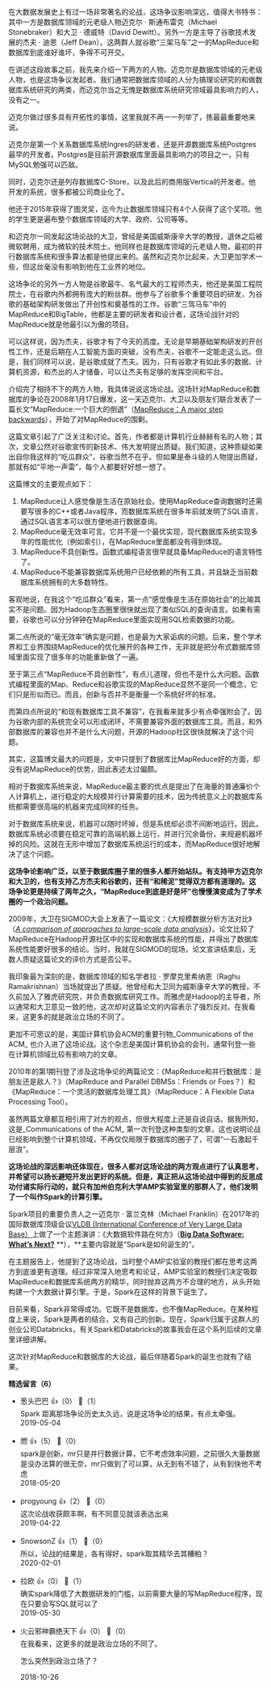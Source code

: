 在大数据发展史上有过一场非常著名的论战，这场争议影响深远，值得大书特书：其中一方是数据库领域的元老级人物迈克尔 · 斯通布雷克（Michael Stonebraker）和大卫 · 德威特（David Dewitt）。另外一方是主导了谷歌技术发展的杰夫 · 迪恩（Jeff Dean）。这两群人就谷歌“三架马车”之一的MapReduce和数据库到底谁好谁坏，争得不可开交。

在讲述这段故事之前，我先来介绍一下两方的人物。迈克尔是数据库领域的元老级人物，也是这场争议发起者。我们通常把数据库领域的人分为搞理论研究的和做数据库系统研究的两类，而迈克尔当之无愧是数据库系统研究领域最具影响力的人，没有之一。

迈克尔做过很多具有开拓性的事情，这里我就不再一一列举了，拣最最重要地来说。

迈克尔是第一个关系数据库系统Ingres的研发者，还是开源数据库系统Postgres最早的开发者。Postgres是目前开源数据库里面最具影响力的项目之一，只有MySQL勉强可以匹敌。

同时，迈克尔还是列存数据库C-Store，以及此后的商用版Vertica的开发者。他开发的系统，很多都被公司商业化了。

他还于2015年获得了图灵奖，迄今为止数据库领域只有4个人获得了这个奖项。他的学生更是遍布整个数据库领域的大学、政府、公司等等。

和迈克尔一同发起这场论战的大卫，曾经是美国威斯康辛大学的教授，退休之后被微软聘用，成为微软的技术院士。他同样也是数据库领域的元老级人物，最初的并行数据库系统和很多算法都是他提出来的。虽然和迈克尔比起来，大卫更加学术一些，但这丝毫没有影响到他在工业界的地位。

这场争论的另外一方人物是谷歌最牛、名气最大的工程师杰夫，他还是美国工程院院士，在谷歌内外都拥有庞大的粉丝群。他参与了谷歌多个重要项目的研发，为谷歌的基础架构研发做出了开创性和奠基性的工作。谷歌“三驾马车”中的MapReduce和BigTable，他都是主要的研发者和设计者，这场论战针对的MapReduce就是他最引以为傲的项目。

可以这样说，因为杰夫，谷歌才有了今天的高度。无论是早期基础架构研发的开创性工作，还是后期在人工智能方面的突破，没有杰夫，谷歌不一定能走这么远。但是，我们同样可以说，是谷歌成就了杰夫。因为，只有谷歌才有如此多的数据、计算机资源，和杰出的人才储备，可以让杰夫有足够的发挥空间和平台。

介绍完了相持不下的两方人物，我具体说说这场论战。这场针对MapReduce和数据库的争论在2008年1月17日爆发，这一天迈克尔、大卫以及朋友们联合发表了一篇长文“MapReduce:一个巨大的倒退”（[MapReduce：A major step backwards](https://homes.cs.washington.edu/~billhowe/mapreduce_a_major_step_backwards.html)），开始了对MapReduce的围剿。

这篇文章引起了广泛关注和讨论。首先，作者都是计算机行业赫赫有名的人物；其次，文章公然对谷歌宣传的新技术、伟大发明提出质疑。我们知道，这种质疑如果出自你我这样的“吃瓜群众”，谷歌当然不在乎。但如果是泰斗级的人物提出质疑，那就有如“平地一声雷”，每个人都要好好想一想了。

这篇博文的主要观点如下：

1. MapReduce让人感觉像是生活在原始社会。使用MapReduce查询数据时还需要写很多的C++或者Java程序，而数据库系统在很多年前就发明了SQL语言，通过SQL语言本可以很方便地进行数据查询。
2. MapReduce毫无效率可言。它并不是一个最优实现，现代数据库系统实现多年的性能优化（例如索引），在MapReduce里面都没有得到体现。
3. MapReduce不具创新性。函数式编程语言很早就具备MapReduce的语言特性了。
4. MapReduce不能兼容数据库系统用户已经依赖的所有工具，并且缺乏当前数据库系统拥有的大多数特性。

客观地说，在我这个“吃瓜群众”看来，第一点“感觉像是生活在原始社会”的比喻其实不是问题。因为Hadoop生态圈里很快就出现了类似SQL的查询语言。如果有需要，谷歌也可以分分钟钟在MapReduce里面实现用SQL检索数据的功能。

第二点所说的“毫无效率”确实是问题，也是最为大家诟病的问题。后来，整个学术界和工业界围绕MapReduce的优化展开的各种工作，无非就是把分布式数据库领域里面实现了很多年的功能重新做了一遍。

至于第三点“MapReduce不具创新性”，有点儿道理，但也不是什么大问题。函数式编程里面的Map、Reduce和谷歌实现的MapReduce显然不是同一个概念，它们只是形似而已。而且，创新与否并不是衡量一个系统好坏的标准。

而第四点所说的“和现有数据库工具不兼容”，在我看来就多少有点牵强附会了。因为谷歌内部的系统完全可以形成闭环，不需要兼容外面的数据库工具。而且，和外部数据库的兼容也并不是什么大问题，开源的Hadoop社区很快就解决了这个问题。

其实，这篇博文最大的问题是，文中只提到了数据库比MapReduce好的方面，却没有说MapReduce的优势，因此表述太过偏颇。

相对于数据库系统来说，MapReduce最主要的优点是提出了在海量的普通廉价个人计算机上，进行稳定的大规模并行计算需要的技术，因为传统意义上的数据库系统都需要很高端的机器来完成同样的任务。

对于数据库系统来说，机器可以随时坏掉，但是系统却必须不间断地运行。因此，数据库系统必须要在稳定可靠的高端机器上运行，并进行冗余备份，来规避机器坏掉的风险。这就在无形中增加了数据库系统运行的成本，而MapReduce很好地解决了这个问题。

**这场争论影响广泛，以至于数据库圈子里的很多人都开始站队。有支持甲方迈克尔和大卫的，也有支持乙方杰夫和谷歌的，还有“和稀泥”觉得双方都有道理的。这场争论更是持续了两年之久，“MapReduce到底是好是坏”也慢慢演变成为了学术圈的一个政治问题。**

2009年，大卫在SIGMOD大会上发表了一篇论文：《大规模数据分析方法对比》（[*A comparison of approaches to large-scale data analysis*](http://www.science.smith.edu/dftwiki/images/6/6a/ComparisonOfApproachesToLargeScaleDataAnalysis.pdf)**）**。论文比较了MapReduce在Hadoop开源社区中的实现和数据库系统的性能，并得出了数据库系统性能要好很多的结论。当时，我就在SIGMOD的现场，论文宣讲结束后，无数人质疑这篇论文的评价方式是否公平。

我印象最为深刻的是，数据库领域的知名学者拉 · 罗摩克里希纳恩（Raghu Ramakrishnan）当场就提出了质疑。他曾经和大卫同为威斯康辛大学的教授，不久前加入了雅虎研究院，并负责数据库研究工作。而雅虎是Hadoop的主导者，所以通常和大卫意见一致的他，这次却对这篇论文的内容表示了强烈反对。在我看来，这更多的就是政治立场的不同了。

更加不可思议的是，美国计算机协会ACM的重要刊物\_Communications of the ACM_ 也介入进了这场论战。这个杂志是美国计算机协会的会刊，通常刊登一些在计算机领域比较有影响力的文章。

2010年的第1期刊登了涉及这场争论的两篇论文：《MapReduce和并行数据库：是朋友还是敌人？》（MapReduce and Parallel DBMSs：Friends or Foes？）和《MapReduce：一个灵活的数据库处理工具》（MapReduce：A Flexible Data Processing Tool）。

虽然两篇文章都互相引用了对方的观点，但很大程度上还是自说自话。据我所知，这是\_Communications of the ACM_ 第一次刊登这种类型的文章，这也说明论战已经影响到整个计算机领域，不再仅仅局限于数据库的圈子了，可谓“一石激起千层浪”。

**这场论战的深远影响还体现在，很多人都对这场论战的两方观点进行了认真思考，并希望可以扬长避短开发出更好的系统。但是，真正把从这场论战中得到的反思成功付诸实际行动的，就只有加州伯克利大学AMP实验室里的那群人了，他们发明了一个叫作Spark的计算引擎。**

Spark项目的重要负责人之一迈克尔 · 富兰克林（Michael Franklin）在2017年的国际数据库顶级会议[VLDB (International Conference of Very Large Data Base）](http://www.vldb.org/2017/keynotes.php)上做了一个主题演讲：《大数据软件路在何方》（[**Big Data Software: What’s Next?**](http://www.vldb.org/2017/download/2017-08-30-VLDB-Keynote_Michael_Franklin.pdf) **），**主要内容就是“Spark是如何诞生的”。

在主题报告上，他提到了这场论战，当时整个AMP实验室的教授们都在思考这两方到底谁更有道理。经过非常深入地思考和论证，AMP实验室的教授们决定吸取MapReduce和数据库系统两方的精华，同时抛弃这两方不合理的地方，从头开始构建一个大数据计算引擎。于是，Spark在这样的背景下诞生了。

目前来看，Spark非常得成功。它既不是数据库，也不像MapReduce。在某种程度上来说，Spark是两者的结合，又有自己的创新。现在，Spark归属于这群人的创业公司Databricks，有关Spark和Databricks的故事我会在这个系列后续的文章里详细讲解。

这次针对MapReduce和数据库的大论战，最后伴随着Spark的诞生也就有了结果。
<div><strong>精选留言（6）</strong></div><ul>
<li><span>葱头巴巴</span> 👍（0） 💬（1）<div>Spark 距离那场争论历史太久远，说是这场争论的结果，有点太牵强。</div>2019-05-04</li><br/><li><span>燃</span> 👍（5） 💬（0）<div>spark是创新，mr只是并行数据计算，它不考虑效率问题，之前很久大量数据是没办法算的很无奈，mr只做到了可以算，从无到有不错了，从有到快他不考虑</div>2018-05-20</li><br/><li><span>progyoung</span> 👍（2） 💬（0）<div>这次论战收获颇丰啊，有不同意见就该表达出来</div>2019-04-22</li><br/><li><span>SnowsonZ</span> 👍（1） 💬（0）<div>所以，论战的结果是，各有得好，spark取其精华去其糟粕？</div>2020-02-01</li><br/><li><span>拉欧</span> 👍（0） 💬（1）<div>确实spark降低了大数据研发的门槛，以前需要大量的写MapReduce程序，现在只要会写SQL就可以了</div>2019-05-30</li><br/><li><span>火云邪神霸绝天下</span> 👍（0） 💬（0）<div>在我看来，这更多的就是政治立场的不同了。

怎么突然到政治立场了？</div>2018-10-26</li><br/>
</ul>